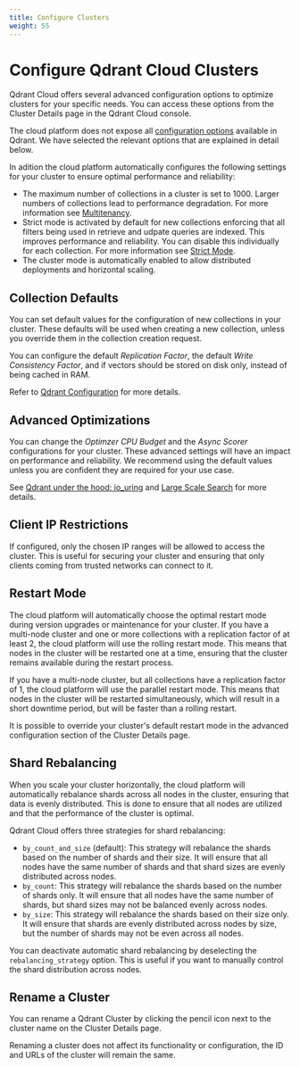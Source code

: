 ```yaml
---
title: Configure Clusters
weight: 55
---
```


# Configure Qdrant Cloud Clusters

Qdrant Cloud offers several advanced configuration options to optimize clusters for your specific needs. You can access these options from the Cluster Details page in the Qdrant Cloud console.

The cloud platform does not expose all [configuration options](/documentation/guides/configuration/) available in Qdrant. We have selected the relevant options that are explained in detail below.

In adition the cloud platform automatically configures the following settings for your cluster to ensure optimal performance and reliability:

* The maximum number of collections in a cluster is set to 1000. Larger numbers of collections lead to performance degradation. For more information see [Multitenancy](/documentation/guides/multiple-partitions/).
* Strict mode is activated by default for new collections enforcing that all filters being used in retrieve and udpate queries are indexed. This improves performance and reliability. You can disable this individually for each collection. For more information see [Strict Mode](/documentation/guides/administration/#strict-mode).
* The cluster mode is automatically enabled to allow distributed deployments and horizontal scaling.

## Collection Defaults

You can set default values for the configuration of new collections in your cluster. These defaults will be used when creating a new collection, unless you override them in the collection creation request.

You can configure the default *Replication Factor*, the default *Write Consistency Factor*, and if vectors should be stored on disk only, instead of being cached in RAM.

Refer to [Qdrant Configuration](/documentation/guides/configuration/#configuration-options) for more details.

## Advanced Optimizations

You can change the *Optimzer CPU Budget* and the *Async Scorer* configurations for your cluster. These advanced settings will have an impact on performance and reliability. We recommend using the default values unless you are confident they are required for your use case.

See [Qdrant under the hood: io_uring](/articles/io_uring/#and-what-about-qdrant) and [Large Scale Search](/documentation/database-tutorials/large-scale-search/) for more details.

## Client IP Restrictions

If configured, only the chosen IP ranges will be allowed to access the cluster. This is useful for securing your cluster and ensuring that only clients coming from trusted networks can connect to it.

## Restart Mode

The cloud platform will automatically choose the optimal restart mode during version upgrades or maintenance for your cluster. If you have a multi-node cluster and one or more collections with a replication factor of at least 2, the cloud platform will use the rolling restart mode. This means that nodes in the cluster will be restarted one at a time, ensuring that the cluster remains available during the restart process.

If you have a multi-node cluster, but all collections have a replication factor of 1, the cloud platform will use the parallel restart mode. This means that nodes in the cluster will be restarted simultaneously, which will result in a short downtime period, but will be faster than a rolling restart.

It is possible to override your cluster's default restart mode in the advanced configuration section of the Cluster Details page.

## Shard Rebalancing

When you scale your cluster horizontally, the cloud platform will automatically rebalance shards across all nodes in the cluster, ensuring that data is evenly distributed. This is done to ensure that all nodes are utilized and that the performance of the cluster is optimal.

Qdrant Cloud offers three strategies for shard rebalancing:

* `by_count_and_size` (default): This strategy will rebalance the shards based on the number of shards and their size. It will ensure that all nodes have the same number of shards and that shard sizes are evenly distributed across nodes.
* `by_count`: This strategy will rebalance the shards based on the number of shards only. It will ensure that all nodes have the same number of shards, but shard sizes may not be balanced evenly across nodes.
* `by_size`: This strategy will rebalance the shards based on their size only. It will ensure that shards are evenly distributed across nodes by size, but the number of shards may not be even across all nodes.

You can deactivate automatic shard rebalancing by deselecting the `rebalancing_strategy` option. This is useful if you want to manually control the shard distribution across nodes.

## Rename a Cluster

You can rename a Qdrant Cluster by clicking the pencil icon next to the cluster name on the Cluster Details page. 

Renaming a cluster does not affect its functionality or configuration, the ID and URLs of the cluster will remain the same.
